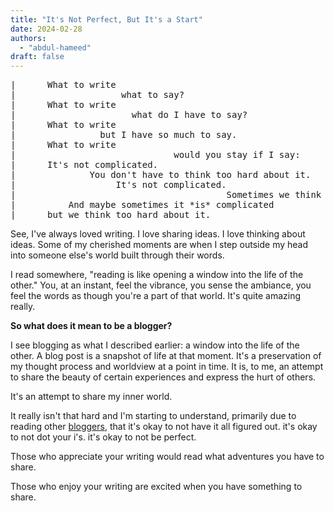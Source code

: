 ```yaml
---
title: "It's Not Perfect, But It's a Start"
date: 2024-02-28
authors: 
  - "abdul-hameed"
draft: false
---
```


<pre>
|      What to write  
|                    what to say?
|      What to write
|                      what do I have to say?
|      What to write
|                but I have so much to say.
|      What to write
|                              would you stay if I say:
|      It's not complicated.
|              You don't have to think too hard about it.
|                   It's not complicated.
|                                        Sometimes we think too hard about it.
|          And maybe sometimes it *is* complicated
|      but we think too hard about it.
</pre>

See, I've always loved writing. I love sharing ideas. I love thinking about ideas. Some of my cherished moments are when I step outside my head into someone else's world built through their words.

I read somewhere, "reading is like opening a window into the life of the other." You, at an instant, feel the vibrance, you sense the ambiance, you feel the words as though you're a part of that world. It's quite amazing really.

**So what does it mean to be a blogger?**

I see blogging as what I described earlier: a window into the life of the other. A blog post is a snapshot of life at that moment. It's a preservation of my thought process and worldview at a point in time. It is, to me, an attempt to share the beauty of certain experiences and express the hurt of others.

It's an attempt to share my inner world.

It really isn't that hard and I'm starting to understand, primarily due to reading other [bloggers](https://mitadmissions.org/blogs/), that it's okay to not have it all figured out. it's okay to not dot your i's. it's okay to not be perfect.

Those who appreciate your writing would read what adventures you have to share.

Those who enjoy your writing are excited when you have something to share.
